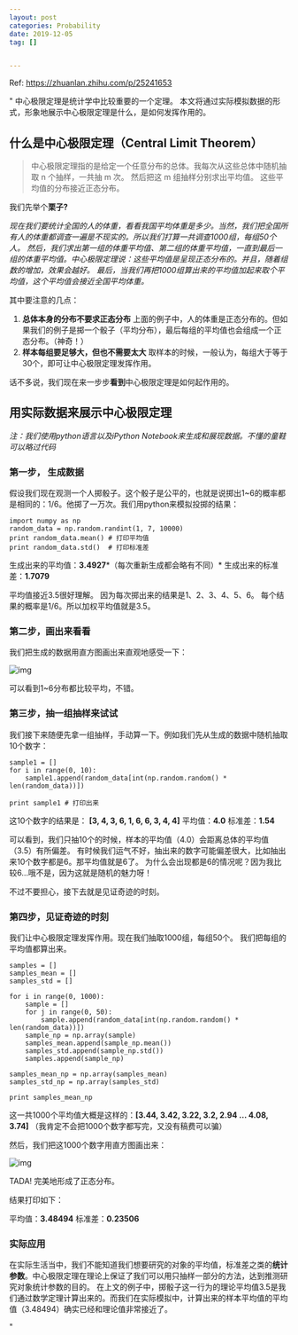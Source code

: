 ```yaml
---
layout: post
categories: Probability
date: 2019-12-05
tag: [] 


---
```




Ref: https://zhuanlan.zhihu.com/p/25241653

" 中心极限定理是统计学中比较重要的一个定理。 本文将通过实际模拟数据的形式，形象地展示中心极限定理是什么，是如何发挥作用的。

## 什么是中心极限定理（Central Limit Theorem）

> 中心极限定理指的是给定一个任意分布的总体。我每次从这些总体中随机抽取 n 个抽样，一共抽 m 次。 然后把这 m 组抽样分别求出平均值。 这些平均值的分布接近正态分布。

我们先举个**栗子?**

*现在我们要统计全国的人的体重，看看我国平均体重是多少。当然，我们把全国所有人的体重都调查一遍是不现实的。所以我们打算一共调查1000组，每组50个人。 然后，我们求出第一组的体重平均值、第二组的体重平均值，一直到最后一组的体重平均值。中心极限定理说：这些平均值是呈现正态分布的。并且，随着组数的增加，效果会越好。 最后，当我们再把1000组算出来的平均值加起来取个平均值，这个平均值会接近全国平均体重。*

其中要注意的几点：

1. **总体本身的分布不要求正态分布**
   上面的例子中，人的体重是正态分布的。但如果我们的例子是掷一个骰子（平均分布），最后每组的平均值也会组成一个正态分布。（神奇！）
2. **样本每组要足够大，但也不需要太大**
   取样本的时候，一般认为，每组大于等于30个，即可让中心极限定理发挥作用。

话不多说，我们现在来一步步**看到**中心极限定理是如何起作用的。

## 用实际数据来展示中心极限定理

*注：我们使用python语言以及iPython Notebook来生成和展现数据。不懂的童鞋可以略过代码*

### 第一步， 生成数据

假设我们现在观测一个人掷骰子。这个骰子是公平的，也就是说掷出1~6的概率都是相同的：1/6。他掷了一万次。我们用python来模拟投掷的结果：

```text
import numpy as np 
random_data = np.random.randint(1, 7, 10000)
print random_data.mean() # 打印平均值
print random_data.std()  # 打印标准差
```

生成出来的平均值：**3.4927***（每次重新生成都会略有不同）*
生成出来的标准差：**1.7079**

平均值接近3.5很好理解。 因为每次掷出来的结果是1、2、3、4、5、6。 每个结果的概率是1/6。所以加权平均值就是3.5。

### 第二步，画出来看看

我们把生成的数据用直方图画出来直观地感受一下：

![img](https://pic4.zhimg.com/80/v2-0fc5ad0284a58f21083437423b4637ff_hd.png)

可以看到1~6分布都比较平均，不错。

### 第三步，抽一组抽样来试试

我们接下来随便先拿一组抽样，手动算一下。例如我们先从生成的数据中随机抽取10个数字：

```text
sample1 = []
for i in range(0, 10):
    sample1.append(random_data[int(np.random.random() * len(random_data))])

print sample1 # 打印出来
```

这10个数字的结果是： **[3, 4, 3, 6, 1, 6, 6, 3, 4, 4]**
平均值：**4.0**
标准差：**1.54**

可以看到，我们只抽10个的时候，样本的平均值（4.0）会距离总体的平均值（3.5）有所偏差。
有时候我们运气不好，抽出来的数字可能偏差很大，比如抽出来10个数字都是6。那平均值就是6了。 为什么会出现都是6的情况呢？因为我比较6…哦不是，因为这就是随机的魅力呀！

不过不要担心，接下去就是见证奇迹的时刻。

### 第四步，见证奇迹的时刻

我们让中心极限定理发挥作用。现在我们抽取1000组，每组50个。
我们把每组的平均值都算出来。

```text
samples = []
samples_mean = []
samples_std = []

for i in range(0, 1000):
    sample = []
    for j in range(0, 50):
        sample.append(random_data[int(np.random.random() * len(random_data))])
    sample_np = np.array(sample)
    samples_mean.append(sample_np.mean())
    samples_std.append(sample_np.std())
    samples.append(sample_np)

samples_mean_np = np.array(samples_mean)
samples_std_np = np.array(samples_std)

print samples_mean_np
```

这一共1000个平均值大概是这样的：**[3.44, 3.42, 3.22, 3.2, 2.94 … 4.08, 3.74]** （我肯定不会把1000个数字都写完，又没有稿费可以骗）

然后，我们把这1000个数字用直方图画出来：

![img](https://pic3.zhimg.com/80/v2-3d1871cc5a1bbfdd5610b0c070d0a032_hd.png)

TADA! 完美地形成了正态分布。

结果打印如下：

平均值：**3.48494**
标准差：**0.23506**

### 实际应用

在实际生活当中，我们不能知道我们想要研究的对象的平均值，标准差之类的**统计参数**。中心极限定理在理论上保证了我们可以用只抽样一部分的方法，达到推测研究对象统计参数的目的。
在上文的例子中，掷骰子这一行为的理论平均值3.5是我们通过数学定理计算出来的。而我们在实际模拟中，计算出来的样本平均值的平均值（3.48494）确实已经和理论值非常接近了。

"

